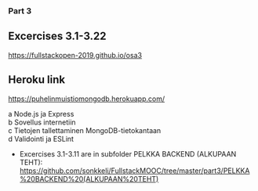 ### Part 3

## Excercises 3.1-3.22    
https://fullstackopen-2019.github.io/osa3

## Heroku link    
https://puhelinmuistiomongodb.herokuapp.com/
       
a Node.js ja Express     
b Sovellus internetiin     
c Tietojen tallettaminen MongoDB-tietokantaan     
d Validointi ja ESLint     

- Excercises 3.1-3.11 are in subfolder PELKKA BACKEND (ALKUPAAN TEHT):
https://github.com/sonkkeli/FullstackMOOC/tree/master/part3/PELKKA%20BACKEND%20(ALKUPAAN%20TEHT)